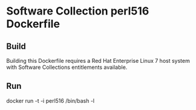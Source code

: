 Software Collection perl516 Dockerfile
===================

Build
-----

Building this Dockerfile requires a Red Hat Enterprise Linux 7 host
system with Software Collections entitlements available.

Run
---

docker run -t -i perl516 /bin/bash -l